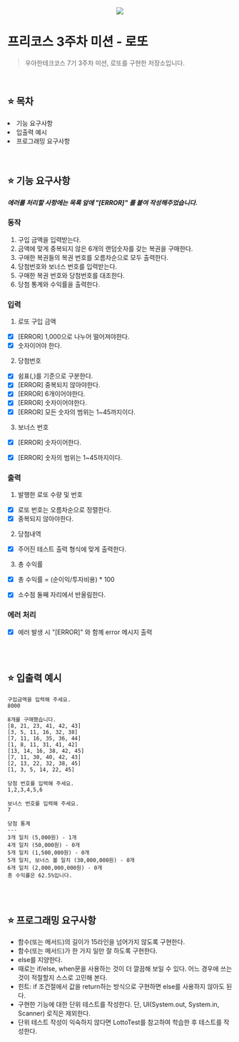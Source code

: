 <div align="center">
 <img src="https://github.com/user-attachments/assets/0f505edf-6249-4c8a-9336-28e0a33a6859" />
</div>

# 프리코스 3주차 미션 - 로또
> 우아한테크코스 7기 3주차 미션, 로또를 구현한 저장소입니다.

<br />

## ⭐️ 목차
<li>기능 요구사항</li>
<li>입출력 예시</li>
<li>프로그래밍 요구사항</li>

<br />
<br />

## ⭐️ 기능 요구사항

***에러를 처리할 사항에는 목록 앞에 "[ERROR]" 를 붙여 작성해주었습니다.***

### 동작
1. 구입 금액을 입력받는다.
2. 금액에 맞게 중복되지 않은 6개의 랜덤숫자를 갖는 복권을 구매한다.
3. 구매한 복권들의 복권 번호를 오름차순으로 모두 출력한다.
4. 당첨번호와 보너스 번호를 입력받는다.
5. 구매한 복권 번호와 당첨번호를 대조한다. 
6. 당첨 통계와 수익률을 출력한다. 


### 입력
1. 로또 구입 금액
- [x] [ERROR] 1,000으로 나누어 떨어져야한다.
- [x] 숫자이어야 한다.

2. 당첨번호
- [x] 쉼표(,)를 기준으로 구분한다.
- [x] [ERROR] 중복되지 않아야한다.
- [x] [ERROR] 6개이어야한다.
- [x] [ERROR] 숫자이어야한다.
- [x] [ERROR] 모든 숫자의 범위는 1~45까지이다.

3. 보너스 번호
- [x] [ERROR] 숫자이어한다.
- [x] [ERROR] 숫자의 범위는 1~45까지이다.
      

### 출력
1. 발행한 로또 수량 및 번호
- [x] 로또 번호는 오름차순으로 정렬한다.
- [x] 중복되지 않아야한다.

2. 당첨내역
- [x] 주어진 테스트 출력 형식에 맞게 출력한다. 

3. 총 수익률
- [x] 총 수익률 = (순이익/투자비용) * 100
- [x] 소수점 둘째 자리에서 반올림한다.


### 에러 처리
- [x] 에러 발생 시 "[ERROR]" 와 함께 error 메시지 출력

<br />
<br />

## ⭐️ 입출력 예시

```
구입금액을 입력해 주세요.
8000

8개를 구매했습니다.
[8, 21, 23, 41, 42, 43] 
[3, 5, 11, 16, 32, 38] 
[7, 11, 16, 35, 36, 44] 
[1, 8, 11, 31, 41, 42] 
[13, 14, 16, 38, 42, 45] 
[7, 11, 30, 40, 42, 43] 
[2, 13, 22, 32, 38, 45] 
[1, 3, 5, 14, 22, 45]

당첨 번호를 입력해 주세요.
1,2,3,4,5,6

보너스 번호를 입력해 주세요.
7

당첨 통계
---
3개 일치 (5,000원) - 1개
4개 일치 (50,000원) - 0개
5개 일치 (1,500,000원) - 0개
5개 일치, 보너스 볼 일치 (30,000,000원) - 0개
6개 일치 (2,000,000,000원) - 0개
총 수익률은 62.5%입니다.
```


<br />
<br />

## ⭐️ 프로그래밍 요구사항
- 함수(또는 메서드)의 길이가 15라인을 넘어가지 않도록 구현한다.
- 함수(또는 메서드)가 한 가지 일만 잘 하도록 구현한다.
- else를 지양한다.
- 때로는 if/else, when문을 사용하는 것이 더 깔끔해 보일 수 있다. 어느 경우에 쓰는 것이 적절할지 스스로 고민해 본다.
- 힌트: if 조건절에서 값을 return하는 방식으로 구현하면 else를 사용하지 않아도 된다.
- 구현한 기능에 대한 단위 테스트를 작성한다. 단, UI(System.out, System.in, Scanner) 로직은 제외한다.
- 단위 테스트 작성이 익숙하지 않다면 LottoTest를 참고하여 학습한 후 테스트를 작성한다.



